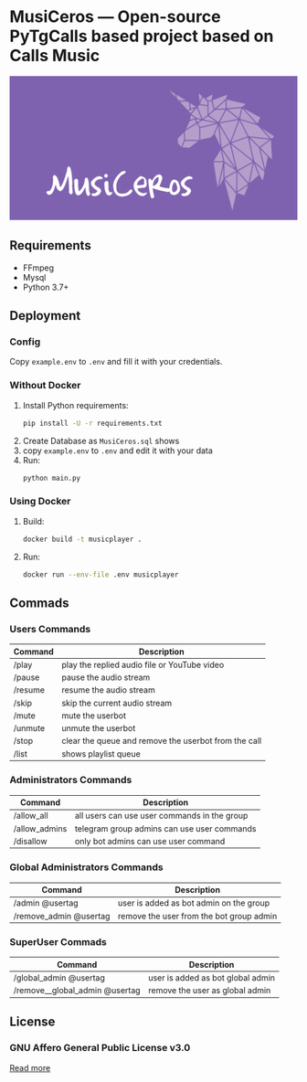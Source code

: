 # MusiCeros — Open-source PyTgCalls based project based on Calls Music
![alt text](https://github.com/jaumeperello/MusiCeros/blob/main/etc/repo.png?raw=true)

## Requirements

- FFmpeg
- Mysql
- Python 3.7+

## Deployment

### Config

Copy `example.env` to `.env` and fill it with your credentials.

### Without Docker

1. Install Python requirements:
   ```bash
   pip install -U -r requirements.txt
   ```
2. Create Database as ```MusiCeros.sql``` shows
3. copy ```example.env``` to ```.env``` and edit it with your data
4. Run:
   ```bash
   python main.py
   ```

### Using Docker

1. Build:
   ```bash
   docker build -t musicplayer .
   ```
2. Run:
   ```bash
   docker run --env-file .env musicplayer
   ```

## Commads
### Users Commands
| Command | Description                                          |
| ------- | ---------------------------------------------------- |
| /play   | play the replied audio file or YouTube video         |
| /pause  | pause the audio stream                               |
| /resume | resume the audio stream                              |
| /skip   | skip the current audio stream                        |
| /mute   | mute the userbot                                     |
| /unmute | unmute the userbot                                   |
| /stop   | clear the queue and remove the userbot from the call |
| /list   | shows playlist queue                                 |
### Administrators Commands
| Command       | Description                                   |
| ------------- | --------------------------------------------- |
| /allow_all    | all users can use user commands in the group  |
| /allow_admins | telegram group admins can use user commands   |
| /disallow     | only bot admins can use user command          |
### Global Administrators Commands
| Command                | Description                             |
| ---------------------- | --------------------------------------- |
| /admin @usertag        | user is added as bot admin on the group |
| /remove_admin @usertag | remove the user from the bot group admin|
### SuperUser Commads
| Command                        | Description                      |
| ------------------------------ | -------------------------------- |
| /global_admin @usertag         | user is added as bot global admin|
| /remove__global_admin @usertag | remove the user as global admin  |

## License

### GNU Affero General Public License v3.0
[Read more](http://www.gnu.org/licenses/#AGPL)

